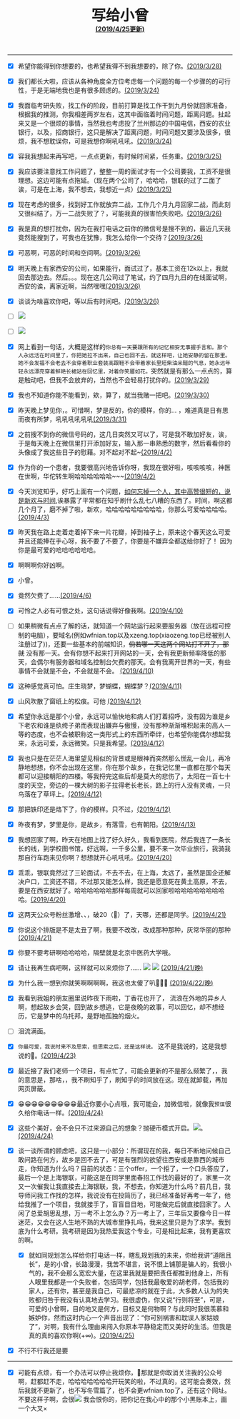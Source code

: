 
<center>
<b>
<font size="6">写给小曾</font>
<br>
<a href="">(2019/4/25更新)</a>
<br>
<br>
</b>
<br>
</center>


---


- [x] 希望你能得到你想要的，也希望我得不到我想要的，除了你。[(2019/3/28)]()
- [x] 我们都长大啦，应该从各种角度全方位考虑每一个问题的每一个步骤的的可行性，于是无端地我也是有很多顾虑的。[(2019/3/24)]()
- [x] 我面临考研失败，找工作的阶段，目前打算是找工作干到九月份就回家准备，根据我的推测，你我相差两岁左右，这其中面临着时间问题，距离问题。扯起来又是一个很烦的事情，当然我也考虑投了兰州那边的中国电信，西安的农业银行，以及，招商银行，这只是解决了距离问题，时间问题又要涉及很多，很烦，我不想耽误你，可是我想你啊吼吼吼。[(2019/3/24)]()
- [x] 容我我想起来再写吧，一点点更新，有时候时间紧，任务重。[(2019/3/25)]()
- [x] 我应该要注意找工作问题了，整整一周的面试才有一个公司要我，工资不是很理想。这边可能有点拖延。（现在两个公司了，哈哈哈，银联的过了二面了诶，可是在上海，我不想去，我想近一点）[(2019/3/25)]()

- [x] 现在考虑的很多，找到好工作就放弃二战，工作几个月九月回家二战，而此刻又很纠结了，万一二战失败了？，可能我真的很害怕失败吧。[(2019/3/26)]()
- [x] 我是真的想打扰你，因为在我打电话之前你的微信号是搜不到的，最近几天我竟然能搜到了，可我也在犹豫，我怎么给你一个交待？[(2019/3/26)]()
- [x] 可恶啊，可恶的时间和空间啊。[(2019/3/26)]()
- [x] 明天晚上有家西安的公司，如果能行，面试过了，基本工资在12k以上，我就回去那边去。然后。。。现在这几公司过了笔试，约了四月九日的在线面试啊，西安的诶，离家近啊，当然嘿嘿[(2019/3/26)]()
- [x] 谈谈为啥喜欢你吧，等以后有时间吧。[(2019/3/26)]()
- [ ] ![](//http://i1.bvimg.com/681250/05f4ce8fd199b266.jpg)
- [ ] ![](//https://s2.ax1x.com/2019/03/27/AaWcE8.jpg*有一个办法可以停止更新这两篇文章，那就是你取消关注我的公众号，那个时候这个[xzeng.top](https://xzeng.top/)会消失，[wfnian.top](https://wfnian.top/)也会消失，还有冬雪篇系列会从公众号上脱落。除此之外，一般情况下在一年之内的每周周五晚上七点半以后都会有一篇冬雪篇的更新以及两个网站的不定期更新。)
- [x] 网上看到一句话，大概是这样的`你总有一天要跟所有的记忆相安无事握手言和。那个人永远活在时间里了，你把她拉不出来，自己也回不去，就这样吧，让她安静的留在那里。她不会发福不会老去不会穿着职业套装高跟鞋不会带着家长里短柴油米醋的气息，她永远年轻永远漂亮穿着鲜艳长裙站在回忆里，对着你笑靥如花。`突然就是有那么一点点的，算是触动吧，但我不会放弃的，当然也不会轻易打扰你的。[(2019/3/29)]()
- [x] 我也不知道你能不能看到，欸，算了，就当我赌一把吧。[(2019/3/30)]()
- [x] 昨天晚上梦见你，。可惜啊，梦是反的，你的模样，你的... ，难道真是日有思而夜有所梦，吼吼吼吼吼吼[(2019/3/31)]()
- [x] 之前搜不到你的微信号码的，这几日突然又可以了，可是我不敢加好友，诶，于是每天晚上在微信里打开添加好友，输入那一串熟悉的数字，然后看看你的头像成了我这些日子的慰藉。对不起对不起~[(2019/4/2)]()
- [x] 作为你的一个患者，我要很高兴地告诉你呀，我现在很好啦，咳咳咳咳，神医在世啊，华佗转生啊哈哈哈哈哈哈~~~[(2019/4/2)]()
- [x] 今天浏览知乎，好巧上面有一个问题，[如何忘掉一个人，其中高赞很短的，说是新欢与时间](https://www.zhihu.com/question/21859086/answer/164214800),诶暴露了平常都在知乎刷什么乱七八糟的东西了。时间，啊这都几个月了，磨不掉了啦，新欢，哈哈哈哈哈哈哈哈哈，你那么可爱哈哈哈哈。[(2019/4/3)]()
- [x]  昨天我在路上走着走着掉下来一片花瓣，掉到袖子上，原来这个春天这么可爱并且还能捧在手心呀，我不要了不要了，你要是不嫌弃全都送给你好了！ 因为你是最可爱的哈哈哈哈哈哈。
- [x] 啊啊啊你好凶啊。
- [x] 小曾。
- [x] 竟然欠费了……[(2019/4/6)]()
- [x] 可怜之人必有可恨之处，这句话说得好像我啊。[(2019/4/10)]()
- [ ] 如果稍微有点点了解的话，就知道一个网站运行起来要服务器（放在远程可控制的电脑），要域名(例如wfnian.top以及xzeng.top(xiaozeng.top已经被别人注册过了))，还要一些基本的前端知识，<s>倘若哪一天这两个网站打不开了，那就</s> 没有那一天。会有你想不起来打开网站的一天，会有我更新频率降低的那天，会偶尔有服务器和域名控制台欠费的那天。会有我离开世界的一天，有些事情不会就是不会，不会就是不会。 [(2019/4/10)]()
- [x] 这种感觉真可怕。庄生晓梦，梦蝴蝶，蝴蝶梦？[(2019/4/11)]()
- [x] 山风吹散了窗纸上的松痕。可他 [(2019/4/12)]()
- [x] 希望你永远是那个小曾，永远可以愉快地和病人们打着招呼，没有因为谁是乡下老农和谁是纨绔子弟而表现出嫌弃与傲慢，没有那种渐渐堆积起来的高人一等的态度，也不会被职称这一类形式上的东西所牵绊，也希望你能偶尔想起我来，永远可爱，永远微笑。只是我希望。[(2019/4/12)]()
- [x] 我也只是在茫茫人海里望见相似的背景或是眼神而突然那么慌乱一会儿，再冷静地想想，你不会出现在这里，你在那个故乡，在我记忆里一直都在那个每天都可以迎接朝阳的四楼。等我捋完这些后却是莫大的悲伤了，太阳在一百七十度的天空，旁边的一棵大树的影子拉得老长老长，路上的行人没有灵魂，一只鸟落在了草坪上。[(2019/4/12)]()
- [x] 那把铁印还是烙下了，你的模样。只不过，[(2019/4/12)]()
- [x] 昨夜有梦，梦里是你，是故乡，有落雪，也有朝阳。[(2019/4/13)]()
- [x] 我想回家了啊，昨天在地图上找了好久好久，我看到医院，然后我连了一条长长的线，到学校图书馆，好远啊，一千多公里，要不来一次毕业旅行，我骑我那自行车跑来见你啊？想想就开心吼吼吼。[(2019/4/20)]()
- [x] 乖乖，银联竟然过了三轮面试，不去不去，在上海，太远了，虽然是国企还解决户口，工资还不错，不过那又能怎么样，我还是愿意死在黄土高原，不去，要是在西安就好了。哈哈哈哈哈哈那样每周就可以回家啦哈哈哈哈哈哈哈哈哈。[(2019/4/20)]()
- [x] 这两天公众号粉丝激增、、，破20（🤩）了，天哪，还都是同学。[(2019/4/21)]()
- [x] 你说这个排版是不是太丑了啊，我要不改改，改成那种那种，灰常华丽的那种[(2019/4/21)]()
- [x] 你要不要考研啊哈哈哈哈，隔壁就是北京中医药大学哦。
- [x] 请让我再生病吧啊，这样就可以来烦你了…… ![](https://upload.cc/i1/2019/04/21/qXDYbA.gif) ![](https://upload.cc/i1/2019/04/21/02N7DY.jpg)  [(2019/4/21/晚)]()
- [x] 为什么我一想到你就笑啊啊啊啊，我这也太傻了叭👣👣👣 [(2019/4/22/晚)]()
- [x] 我看到我姐的朋友圈里说昨夜下雨啦，丁香花也开了， 流浪在外地的异乡人啊，想起故乡会哭，回到故乡想逃，它是夜晚的故事，可以回忆，却不想经历，它是梦中的乌托邦，是野地孤独的烟火。
- [ ] 泪流满面。
- [x] `你最可爱，我说时来不及思索，但思索之后，还是这样说。` 这不是我说的，这是我想说的🤪。[(2019/4/23)]()
- [x] 最近接了我们老师一个项目，有点忙了，可能会更新的不是那么频繁了，，我的意思是，那啥，，我不刷知乎了，刷知乎的时间放在这。现在就卸载，再加网页屏蔽。
- [x] 😁😁😁😁😁😁😁😁😁最近你要小心点哦，我可能会，加微信啦，就像我`预谋`很久给你电话一样。[(2019/4/24)]()
- [x] 这些个美好，会不会只不过来源自己的想象？抛硬币模式开启。![](https://upload.cc/i1/2019/04/24/SkICWp.jpg)。[(2019/4/24)]()
- [x] 谈一谈所谓的顾虑吧，这只是一小部分：所谓现在的我，每日不断地问候自己敢问路在何方，故乡是回不去了，可是有强烈的欲望往西安或是靠西的城市走，你知道为什么吗？目前的状态：三个offer，一个拒了，一个口头答应了，最后一个是上海银联，可能这是在同学里面春招工作找的最好的了，家里一次又一次催我让我直接去上海银联，我，不想去，你知道为什么吗？前几日，我导师问我工作找的怎样，我说没有在投简历了，我已经准备好再考一年了，他给我推了一个项目，我就接手了，盲盲目目地，可能做完后就直接回家了。人闲了总爱胡思乱想，万一考不上怎么办？万一考上了，三年后又要像今日一样迷茫，又会在这人生地不熟的大城市里挣扎吗，我来这里只是为了求学。我到底为什么考研。我考研是因为我热爱我这个专业，可是相比起来，我有更喜欢的啊。
  - [x] 就如同规划怎么样给你打电话一样，瞎乱规划我的未来，你给我讲“道阻且长”，是的小曾，长路漫漫，我苦不堪言，说不恨上铺那是骗人的，我很小气的，我不会那么宽宏大量，在这里我就是要把责任都推到他身上，所有人眼里我都是一个失败者，包括同学，包括我最敬爱的胡老师，包括我的家人，还有你，甚至是我自己，可最悲凉的就在于此，大多数人认为的失败都归咎于我没有认真地去学习。我很虚伪，你又说“行则将至”，可是，可爱的小曾啊，目的地又是何方，目标又是何物啊？与此同时我很羡慕和嫉妒你，然而这时内心一个声音出现了：“你可别祸害和耽误人家姑娘了”，对啊，我有什么理由来闯入你原本平静稳定而又美好的生活。但我是真的真的喜欢你啊(+∞)。[(2019/4/25)]()
-[x] 不行不行我还是要
---  

- [x] 可能有点烦，有一个办法可以停止我烦你，🤪那就是你取消关注我的公众号啊，赶都赶不走，哈哈哈哈哈哈哈开玩笑的啦，不过真的，这可能会奏效，然后我就不更新了，也不写冬雪篇了，也不会更wfnian.top了，还有这个网址。不要这样子啊，会很![](https://upload.cc/i1/2019/04/23/OKHyj7.jpg) 我会恨你的，把你记在我心中的那个小黑账本上，画一个大叉×
